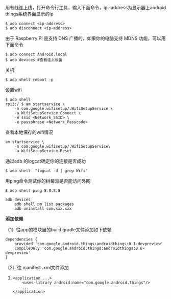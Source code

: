 
用有线连上线，打开命令行工具，输入下面命令，ip -address为显示器上android things系统界面显示的ip
```
$ adb connect <ip-address>
$ adb disconnect <ip-address>
```

由于 Raspberry Pi 是支持 DNS 广播的，如果你的电脑支持 MDNS 功能，可以用下面命令

```
$ adb connect Android.local
$ adb devices #查看连上设备
```

关机

```
$ adb shell reboot -p 
```

设置wifi

```
$ adb shell 
rpi3:/ $ am startservice \
    -n com.google.wifisetup/.WifiSetupService \
    -a WifiSetupService.Connect \
    -e ssid <Network_SSID> \
    -e passphrase <Network_Passcode>
```

查看本地保存的wifi情况

```
am startservice \
    -n com.google.wifisetup/.WifiSetupService\
    -a WifiSetupService.Reset
```

通过adb 的logcat确定你的连接是否成功

```
$ adb shell  "logcat -d | grep Wifi"
```

用ping命令测试你的树莓派是否能访问外网

```
$ adb shell ping 8.8.8.8
```



```
adb devices
    adb shell pm list packages
    adb uninstall com.xxx.xxx
```





**添加依赖**



（1）往app的模块里的build.gradle文件添加如下依赖

```
dependencies {
    provided 'com.google.android.things:androidthings:0.1-devpreview'
    compileOnly 'com.google.android.things:androidthings:0.6-devpreview'
}
```

（2）往 manifest .xml文件添加

1. ```
   <application ...>
       <uses-library android:name="com.google.android.things"/>
       ...
   </application>
   ```